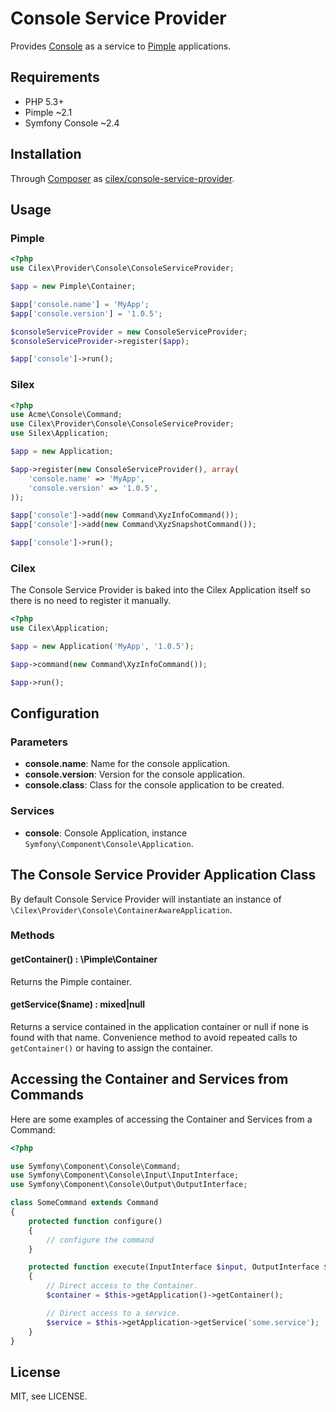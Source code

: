 Console Service Provider
========================

Provides [Console][symfony/console] as a service to [Pimple][pimple] applications.


Requirements
------------

 * PHP 5.3+
 * Pimple ~2.1
 * Symfony Console ~2.4

Installation
------------
 
Through [Composer][composer] as [cilex/console-service-provider][cilex/console-service-provider].

Usage
-----

### Pimple

```php
<?php
use Cilex\Provider\Console\ConsoleServiceProvider;

$app = new Pimple\Container;

$app['console.name'] = 'MyApp';
$app['console.version'] = '1.0.5';

$consoleServiceProvider = new ConsoleServiceProvider;
$consoleServiceProvider->register($app);

$app['console']->run();
```

### Silex

```php
<?php
use Acme\Console\Command;
use Cilex\Provider\Console\ConsoleServiceProvider;
use Silex\Application;

$app = new Application;

$app->register(new ConsoleServiceProvider(), array(
    'console.name' => 'MyApp',
    'console.version' => '1.0.5',
));

$app['console']->add(new Command\XyzInfoCommand());
$app['console']->add(new Command\XyzSnapshotCommand());

$app['console']->run();
```

### Cilex

The Console Service Provider is baked into the Cilex Application itself so
there is no need to register it manually.

```php
<?php
use Cilex\Application;

$app = new Application('MyApp', '1.0.5');

$app->command(new Command\XyzInfoCommand());

$app->run();
```

Configuration
-------------

### Parameters

 * **console.name**:
   Name for the console application.
 * **console.version**:
   Version for the console application.
 * **console.class**:
   Class for the console application to be created.

### Services

 * **console**:
   Console Application, instance `Symfony\Component\Console\Application`.


The Console Service Provider Application Class
----------------------------------------------

By default Console Service Provider will instantiate an instance of
`\Cilex\Provider\Console\ContainerAwareApplication`.

### Methods

#### getContainer() : \Pimple\Container

Returns the Pimple container.

#### getService($name) : mixed|null

Returns a service contained in the application container or null if none
is found with that name. Convenience method to avoid repeated calls to
`getContainer()` or having to assign the container.

Accessing the Container and Services from Commands
--------------------------------------------------

Here are some examples of accessing the Container and Services from a Command:

```php
<?php

use Symfony\Component\Console\Command;
use Symfony\Component\Console\Input\InputInterface;
use Symfony\Component\Console\Output\OutputInterface;

class SomeCommand extends Command
{
    protected function configure()
    {
        // configure the command
    }

    protected function execute(InputInterface $input, OutputInterface $output)
    {
        // Direct access to the Container.
        $container = $this->getApplication()->getContainer();

        // Direct access to a service.
        $service = $this->getApplication->getService('some.service');
    }
}
```

License
-------

MIT, see LICENSE.

[symfony/console]: http://symfony.com/doc/current/components/console/introduction.html
[pimple]: http://pimple.sensiolabs.org
[composer]: http://getcomposer.org
[cilex/console-service-provider]: https://packagist.org/packages/cilex/console-service-provider
